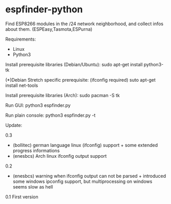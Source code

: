 # espfinder-python
Find ESP8266 modules in the /24 network neighborhood, and collect infos about them. (ESPEasy,Tasmota,ESPurna)

Requirements:
- Linux
- Python3

Install prerequisite libraries (Debian/Ubuntu):
  sudo apt-get install python3-tk

(*)Debian Stretch specific prerequisite: (ifconfig required)
  suto apt-get install net-tools

Install prerequisite libraries (Arch):
  sudo pacman -S tk  

Run GUI:
  python3 espfinder.py

Run plain console:
  python3 espfinder.py -t

Update:

0.3
- (bollitec) german language linux (ifconfig) support + some extended progress informations
- (enesbcs) Arch linux ifconfig output support

0.2
- (enesbcs) warning when ifconfig output can not be parsed + introduced some windows ipconfig support, but multiprocessing on windows seems slow as hell

0.1
First version
